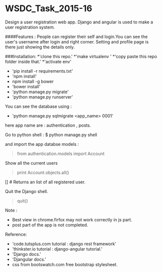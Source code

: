 # WSDC_Task_2015-16
Design a user registration web app.
Django and angular is used to make a user registration system.

####Features :
People can register their self and login.You can see the user's username after login and right corner.
Setting and profile page is there just showing the details only.


###Installation:
*'clone this repo.'
*'make virtualenv '
*'copy paste this repo folder inside that.'
*'activate env'
* 'pip install -r requirements.txt'
* 'npm install'
*  npm install -g bower
* 'bower install'
* 'python manage.py migrate'
* 'python manage.py runserver'

You can see the database using :
* 'python manage.py sqlmigrate <app_name> 0001'
       
here app name are : authentication , posts.

Go to python shell : 
$ python manage.py shell

and import the app databse models :

> from authentication.models import Account

Show all the current users

> print Account.objects.all()

[] # Returns an list of all registered user.

 Quit the Django shell.
> quit()




Note : 
* Best view in chrome.firfox may not work correctly in js part.
* post part of the app is not completed.


Reference:
* 'code.tutsplus.com tutorial : django rest framework'
* 'thinkster.io tutorial : django-angular tutorial.'
* 'Django docs.'
* 'Djangular docs.'
* css from bootswatch.com free bootstrap stylesheet.



